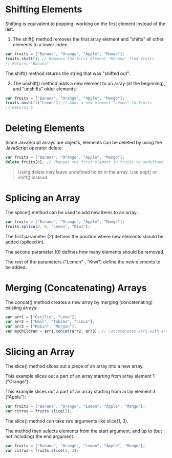# Shifting Elements

Shifting is equivalent to popping, working on the first element instead of the last.

1. The shift() method removes the first array element and "shifts" all other elements to a lower
   index.

```js
var fruits = ["Banana", "Orange", "Apple", "Mango"];
fruits.shift(); // Removes the first element "Banana" from fruits
// Returns "Banana"
```

The shift() method returns the string that was "shifted out":

2. The unshift() method adds a new element to an array (at the beginning), and "unshifts" older
   elements:

```js
var fruits = ["Banana", "Orange", "Apple", "Mango"];
fruits.unshift("Lemon"); // Adds a new element "Lemon" to fruits
// Returns 5
```

# Deleting Elements

Since JavaScript arrays are objects, elements can be deleted by using the JavaScript operator
delete:

```js
var fruits = ["Banana", "Orange", "Apple", "Mango"];
delete fruits[0]; // Changes the first element in fruits to undefined
```

> Using delete may leave undefined holes in the array. Use pop() or shift() instead.

# Splicing an Array

The splice() method can be used to add new items to an array:

```js
var fruits = ["Banana", "Orange", "Apple", "Mango"];
fruits.splice(2, 0, "Lemon", "Kiwi");
```

The first parameter (2) defines the position where new elements should be added (spliced in).

The second parameter (0) defines how many elements should be removed.

The rest of the parameters ("Lemon" , "Kiwi") define the new elements to be added.

# Merging (Concatenating) Arrays

The concat() method creates a new array by merging (concatenating) existing arrays:

```js
var arr1 = ["Cecilie", "Lone"];
var arr2 = ["Emil", "Tobias", "Linus"];
var arr3 = ["Robin", "Morgan"];
var myChildren = arr1.concat(arr2, arr3); // Concatenates arr1 with arr2 and arr3
```

# Slicing an Array

The slice() method slices out a piece of an array into a new array.

This example slices out a part of an array starting from array element 1 ("Orange"):

This example slices out a part of an array starting from array element 3 ("Apple"):

```js
var fruits = ["Banana", "Orange", "Lemon", "Apple", "Mango"];
var citrus = fruits.slice(3);
```

The slice() method can take two arguments like slice(1, 3).

The method then selects elements from the start argument, and up to (but not including) the end
argument.

```js
var fruits = ["Banana", "Orange", "Lemon", "Apple", "Mango"];
var citrus = fruits.slice(1, 3);
```
